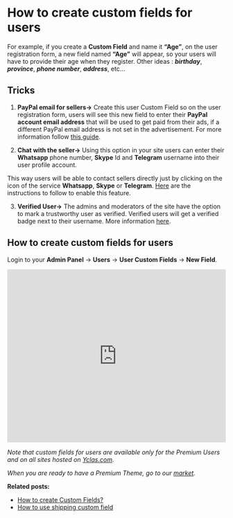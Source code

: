 # How to create custom fields for users


For example, if you create a **Custom Field** and name it **“Age”**, on the user registration form, a new field named **“Age”** will appear, so your users will have to provide their age when they register.
Other ideas :  **_birthday_**,  **_province_**,  **_phone number_**,  **_address_**,  etc...

## Tricks

1. **PayPal email for sellers->**  Create this user Custom Field so on the user registration form, users will see this new field to enter their  **PayPal account email address**  that will be used to get paid from their ads, if a different PayPal email address is not set in the advertisement. For more information follow  [this guide](Custom-fields-PayPal-email-for-users.md).
    
2. **Chat with the seller->**  Using this option in your site users can enter their **Whatsapp** phone number, **Skype** Id and **Telegram** username into their user profile account. 

This way users will be able to contact sellers directly just by clicking on the icon of the service  **Whatsapp**,  **Skype**  or  **Telegram**.  [Here](Users-chat-with-sellers.md)  are the instructions to follow to enable this feature.
    
3.  **Verified User->**  The admins and moderators of the site have the option to mark a trustworthy user as verified. Verified users will get a verified badge next to their username. More information  [here](Users-verified-user.md).
    

## How to create custom fields for users

Login to your **Admin Panel** ->  **Users**  ->  **User Custom Fields** ->  **New Field**.



<iframe width="100%" height="400px" src="https://www.youtube.com/embed/sjUxl-CmFFo" title="Yclas video" frameborder="0" allow="accelerometer; autoplay; clipboard-write; encrypted-media; gyroscope; picture-in-picture" allowfullscreen></iframe>
 

*Note that custom fields for users are available only for the Premium Users and on all sites hosted on  [Yclas.com](https://yclas.com/).* 


*When you are ready to have a Premium Theme, go to our  [market](https://selfhosted.yclas.com/).*


  
**Related posts:**

-   [How to create Custom Fields?](Custom-fields-create-custom-fields.md)
-   [How to use shipping custom field](Custom-fields-how-to-use-shipping-custom-field.md)
